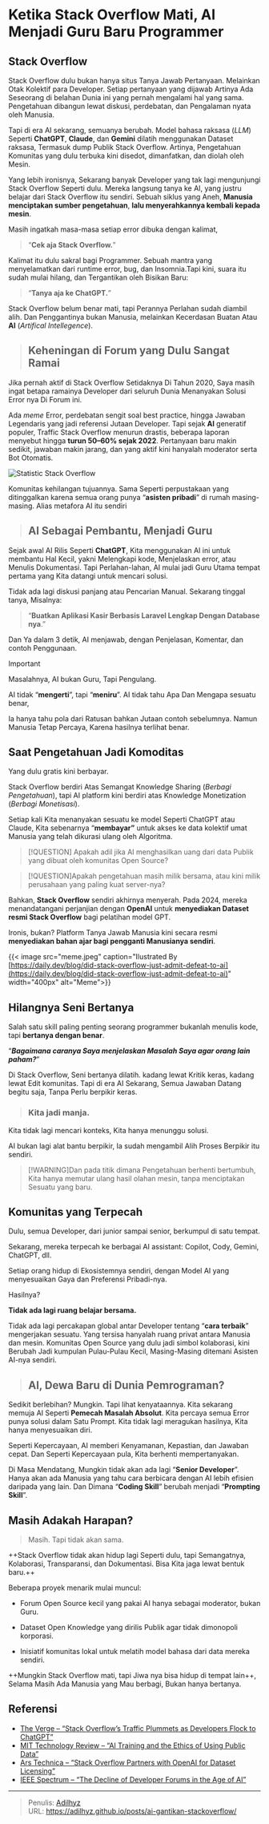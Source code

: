 # Ketika Stack Overflow Mati, AI Menjadi Guru Baru Programmer


## Stack Overflow

Stack Overflow dulu bukan hanya situs Tanya Jawab Pertanyaan. Melainkan Otak Kolektif para Developer. Setiap pertanyaan yang dijawab Artinya Ada Seseorang di belahan Dunia ini yang pernah mengalami hal yang sama. Pengetahuan dibangun lewat diskusi, perdebatan, dan Pengalaman nyata oleh Manusia.

Tapi di era AI sekarang, semuanya berubah. Model bahasa raksasa (*LLM*) Seperti **ChatGPT**, **Claude**, dan **Gemini** dilatih menggunakan Dataset raksasa, Termasuk dump Publik Stack Overflow. Artinya, Pengetahuan Komunitas yang dulu terbuka kini disedot, dimanfatkan, dan diolah oleh Mesin. 

Yang lebih ironisnya, Sekarang banyak Developer yang tak lagi mengunjungi Stack Overflow Seperti dulu. Mereka langsung tanya ke AI, yang justru belajar dari Stack Overflow itu sendiri. Sebuah siklus yang Aneh, **Manusia menciptakan sumber pengetahuan**, **lalu menyerahkannya kembali kepada mesin**.

Masih ingatkah masa-masa setiap error dibuka dengan kalimat,

> “**Cek aja Stack Overflow.**”

Kalimat itu dulu sakral bagi Programmer. Sebuah mantra yang menyelamatkan dari runtime error, bug, dan Insomnia.Tapi kini, suara itu sudah mulai hilang, dan Tergantikan oleh Bisikan Baru:

> “**Tanya aja ke ChatGPT.**”

Stack Overflow belum benar mati, tapi Perannya Perlahan sudah diambil alih. Dan Penggantinya bukan Manusia, melainkan Kecerdasan Buatan Atau **AI** (*Artifical Intellegence*).

> ## Keheningan di Forum yang Dulu Sangat Ramai

Jika pernah aktif di Stack Overflow Setidaknya Di Tahun 2020, Saya masih ingat betapa ramainya Developer dari seluruh Dunia Menanyakan Solusi Error nya Di Forum ini.

Ada *meme* Error, perdebatan sengit soal best practice, hingga Jawaban Legendaris yang jadi referensi Jutaan Developer. Tapi sejak **AI** generatif populer, Traffic Stack Overflow menurun drastis, beberapa laporan menyebut hingga **turun 50–60% sejak 2022**. Pertanyaan baru makin sedikit, jawaban makin jarang, dan yang aktif kini hanyalah moderator serta Bot Otomatis.

![Statistic Stack Overflow](data.jpg "Traffic Situs Stack Overflow Dari Tahun Ke Tahun pleh https://daily.dev/blog/did-stack-overflow-just-admit-defeat-to-ai")

Komunitas kehilangan tujuannya.
Sama Seperti perpustakaan yang ditinggalkan karena semua orang punya “**asisten pribadi**” di rumah masing-masing. Alias metafora AI itu sendiri


> ## AI Sebagai Pembantu, Menjadi Guru

Sejak awal AI Rilis Seperti **ChatGPT**, Kita menggunakan AI ini untuk membantu Hal Kecil, yakni Melengkapi kode, Menjelaskan error, atau Menulis Dokumentasi. Tapi Perlahan-lahan, AI mulai jadi Guru Utama tempat pertama yang Kita datangi untuk mencari solusi.

Tidak ada lagi diskusi panjang atau Pencarian Manual.
Sekarang tinggal tanya, Misalnya:

> “**Buatkan Aplikasi Kasir Berbasis Laravel Lengkap Dengan Database nya**.”

Dan Ya dalam 3 detik, AI menjawab, dengan Penjelasan, Komentar, dan contoh Penggunaan.

> [!IMPORTANT]
> Masalahnya, AI bukan Guru, Tapi Pengulang.

AI tidak “**mengerti**”, tapi “**meniru**”.
AI tidak tahu Apa Dan Mengapa sesuatu benar, 

Ia hanya tahu pola dari Ratusan bahkan Jutaan contoh sebelumnya.
Namun Manusia Tetap Percaya, Karena hasilnya terlihat benar.

## Saat Pengetahuan Jadi Komoditas

Yang dulu gratis kini berbayar.

Stack Overflow berdiri Atas Semangat Knowledge Sharing (*Berbagi Pengetahuan*), tapi AI platform kini berdiri atas Knowledge Monetization (*Berbagi Monetisasi*).

Setiap kali Kita menanyakan sesuatu ke model Seperti ChatGPT atau Claude, Kita sebenarnya “**membayar”** untuk akses ke data kolektif umat Manusia yang telah dikurasi ulang oleh Algoritma.

> [!QUESTION] Apakah adil jika AI menghasilkan uang dari data Publik yang dibuat oleh komunitas Open Source?

> [!QUESTION]Apakah pengetahuan masih milik bersama, atau kini milik perusahaan yang paling kuat server-nya?

Bahkan, **Stack Overflow** sendiri akhirnya menyerah.
Pada 2024, mereka menandatangani perjanjian dengan **OpenAI** untuk **menyediakan Dataset resmi Stack Overflow** bagi pelatihan model GPT.

Ironis, bukan?
Platform Tanya Jawab Manusia kini secara resmi **menyediakan bahan ajar bagi pengganti Manusianya sendiri**.

{{< image src="meme.jpeg" caption="Ilustrated By [https://daily.dev/blog/did-stack-overflow-just-admit-defeat-to-ai](https://daily.dev/blog/did-stack-overflow-just-admit-defeat-to-ai)" width="400px" alt="Meme">}}

## Hilangnya Seni Bertanya

Salah satu skill paling penting seorang programmer bukanlah menulis kode, tapi **bertanya dengan benar**.

“***Bagaimana caranya Saya menjelaskan Masalah Saya agar orang lain paham?***”

Di Stack Overflow, Seni bertanya dilatih. kadang lewat Kritik keras, kadang lewat Edit komunitas.
Tapi di era AI Sekarang, Semua Jawaban Datang begitu saja, Tanpa Perlu berpikir keras.

> ### Kita jadi manja.

Kita tidak lagi mencari konteks, Kita hanya menunggu solusi.

AI bukan lagi alat bantu berpikir, Ia sudah mengambil Alih Proses Berpikir itu sendiri.

> [!WARNING]Dan pada titik dimana Pengetahuan berhenti bertumbuh, Kita hanya memutar ulang hasil olahan mesin, tanpa menciptakan Sesuatu yang baru.

## Komunitas yang Terpecah

Dulu, semua Developer, dari junior sampai senior, berkumpul di satu tempat.

Sekarang, mereka terpecah ke berbagai AI assistant: Copilot, Cody, Gemini, ChatGPT, dll.

Setiap orang hidup di Ekosistemnya sendiri, dengan Model AI yang menyesuaikan Gaya dan Preferensi Pribadi-nya.

Hasilnya?

**Tidak ada lagi ruang belajar bersama.**

Tidak ada lagi percakapan global antar Developer tentang “**cara terbaik**” mengerjakan sesuatu. Yang tersisa hanyalah ruang privat antara Manusia dan mesin. Komunitas Open Source yang dulu jadi simbol kolaborasi, kini Berubah Jadi kumpulan Pulau-Pulau Kecil, Masing-Masing ditemani Asisten AI-nya sendiri.

> ## AI, **Dewa Baru** di Dunia Pemrograman?

Sedikit berlebihan? Mungkin. Tapi lihat kenyataannya. Kita sekarang memuja AI Seperti **Pemecah Masalah Absolut**. Kita percaya semua Error punya solusi dalam Satu Prompt. Kita tidak lagi meragukan hasilnya, Kita hanya menyesuaikan diri.

Seperti Kepercayaan, AI memberi Kenyamanan, Kepastian, dan Jawaban cepat.
Dan Seperti Kepercayaan pula, Kita berhenti mempertanyakan.

Di Masa Mendatang, Mungkin tidak akan ada lagi “**Senior Developer**”. Hanya akan ada Manusia yang tahu cara berbicara dengan AI lebih efisien daripada yang lain. Dan Dimana “**Coding Skill**” berubah menjadi “**Prompting Skill**”.

## Masih Adakah Harapan?

> Masih. Tapi tidak akan sama.

++Stack Overflow tidak akan hidup lagi Seperti dulu, tapi Semangatnya, Kolaborasi, Transparansi, dan Dokumentasi. Bisa Kita jaga lewat bentuk baru.++

Beberapa proyek menarik mulai muncul:

- Forum Open Source kecil yang pakai AI hanya sebagai moderator, bukan Guru.

- Dataset Open Knowledge yang dirilis Publik agar tidak dimonopoli korporasi.

- Inisiatif komunitas lokal untuk melatih model bahasa dari data mereka sendiri.

++Mungkin Stack Overflow mati, tapi Jiwa nya bisa hidup di tempat lain++, Selama Masih Ada Manusia yang Mau berbagi, Bukan hanya bertanya.

## Referensi

- [The Verge – “Stack Overflow’s Traffic Plummets as Developers Flock to ChatGPT”](https://www.theverge.com/2024/5/8/stack-overflow-traffic-plummets-ai)
- [MIT Technology Review – “AI Training and the Ethics of Using Public Data”](https://www.technologyreview.com/2025/01/17/ai-training-public-data-ethics)
- [Ars Technica – “Stack Overflow Partners with OpenAI for Dataset Licensing”](https://arstechnica.com/information-technology/2024/05/stack-overflow-openai-Dataset-licensing)
- [IEEE Spectrum – “The Decline of Developer Forums in the Age of AI”](https://spectrum.ieee.org/ai-Developer-forums-decline)

---

> Penulis: [Adilhyz](https://github.com/adilhyz)  
> URL: https://adilhyz.github.io/posts/ai-gantikan-stackoverflow/  

